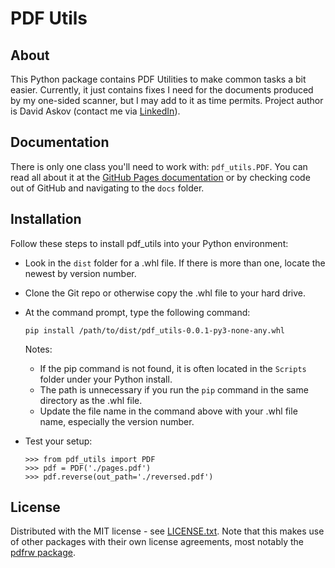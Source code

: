 # PDF Utils

## About
This Python package contains PDF Utilities to make common tasks a bit easier. 
Currently, it just contains fixes I need for the documents produced by my 
one-sided scanner, but I may add to it as time permits. Project author is David
Askov (contact me via [LinkedIn](https://www.linkedin.com/in/davidaskov/)).

## Documentation
There is only one class you'll need to work with: `pdf_utils.PDF`. 
You can read all about it at the 
[GitHub Pages documentation](https://gismaps.github.io/PDF_Utils/pdf_utils/)
or by checking code out of GitHub and navigating to the `docs` folder. 

## Installation

Follow these steps to install pdf_utils into your Python environment: 
- Look in the `dist` folder for a .whl file. If there is more than one, locate
  the newest by version number. 
- Clone the Git repo or otherwise copy the .whl file to your hard drive. 
- At the command prompt, type the following command: 

  ```
  pip install /path/to/dist/pdf_utils-0.0.1-py3-none-any.whl
  ```
  
  Notes: 
  - If the pip command is not found, it is often located in the `Scripts` 
    folder under your Python install. 
  - The path is unnecessary if you run the `pip` command in the same directory
    as the .whl file. 
  - Update the file name in the command above with your .whl file name, 
    especially the version number. 
- Test your setup: 
	```
	>>> from pdf_utils import PDF
	>>> pdf = PDF('./pages.pdf')
	>>> pdf.reverse(out_path='./reversed.pdf')
	```  

## License
Distributed with the MIT license - see [LICENSE.txt](./LICENSE.txt). Note that 
this makes use of other packages with their own license agreements, most 
notably the [pdfrw package](https://pypi.org/project/pdfrw/). 
